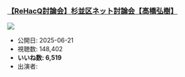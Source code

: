 ### [【ReHacQ討論会】杉並区ネット討論会【高橋弘樹】](https://www.youtube.com/watch?v=c3nbSj-qmMU)
[![](https://img.youtube.com/vi/c3nbSj-qmMU/sddefault.jpg)](https://www.youtube.com/watch?v=c3nbSj-qmMU)
-   公開日: 2025-06-21
-   視聴数: 148,402
-   **いいね数: 6,519**
-   出演者: 
